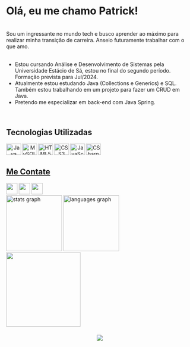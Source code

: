 <h1>Olá, eu me chamo Patrick!</h1>
</br>
<div>Sou um ingressante no mundo tech e busco aprender ao máximo para realizar minha transição de carreira. Anseio futuramente trabalhar com o que amo.</div>
</br>
<ul>
  <li> Estou cursando Análise e Desenvolvimento de Sistemas pela Universidade Estácio de Sá, estou no final do segundo período. Formação prevista para Jul/2024. </li>
  <li> Atualmente estou estudando Java (Collections e Generics) e SQL. Também estou trabalhando em um projeto para fazer um CRUD em Java. </li>
  <li> Pretendo me especializar em back-end com Java Spring. </li>
</ul>

</br>

<h2>Tecnologias Utilizadas</h2>
<div align="center">
  <a href="//www.github.com/patrick-barbosa">
  <img align="left" alt="Java" height="30" width="40" src="https://cdn.jsdelivr.net/gh/devicons/devicon/icons/java/java-original.svg" />
  <img align="left" alt="MySQL" height="30" width="40" src="https://cdn.jsdelivr.net/gh/devicons/devicon/icons/mysql/mysql-original.svg" />
  <img align="left" alt="HTML5" height="30" width="40" src="https://cdn.jsdelivr.net/gh/devicons/devicon/icons/html5/html5-original.svg" />
  <img align="left" alt="CSS3" height="30" width="40" src="https://cdn.jsdelivr.net/gh/devicons/devicon/icons/css3/css3-original.svg" />    
  <img align="left" alt="JavaScript" height="30" width="40" src="https://cdn.jsdelivr.net/gh/devicons/devicon/icons/javascript/javascript-original.svg" />
  <img align="left" alt="CSharp" height="30" width="40" src="https://cdn.jsdelivr.net/gh/devicons/devicon/icons/csharp/csharp-original.svg" />
</div>

</br>
</br>

<h2> Me Contate </h2>
<a href="https://www.linkedin.com/in/PO27" target="_blank"><img height="30" src="https://img.shields.io/badge/-LinkedIn-%230077B5?style=for-the-badge&logo=linkedin&logoColor=white" target="_blank"></a>
<a href="mailto:patrick.oliveira27@hotmail.com" target="_blank"><img height="30" src="https://img.shields.io/badge/Microsoft_Outlook-0078D4?style=for-the-badge&logo=microsoft-outlook&logoColor=white" target="_blank"></a> 
<a href="https://wa.me/5521966086050" target="_blank"><img height="30" src="https://img.shields.io/badge/WhatsApp-25D366?style=for-the-badge&logo=whatsapp&logoColor=white" target="_blank"></a> 
  
</br>


<div align="left">
  <img src="https://github-readme-stats.vercel.app/api?hide_title=false&hide_rank=false&show_icons=true&include_all_commits=true&count_private=true&disable_animations=false&theme=codeSTACKr&locale=pt-br&hide_border=false&username=patrick-barbosa" height="150" alt="stats graph"  />
  <img src="https://github-readme-stats.vercel.app/api/top-langs?locale=pt-br&hide_title=false&layout=compact&card_width=320&langs_count=5&theme=codeSTACKr&hide_border=true&custom_title=statsbar&username=patrick-barbosa" height="150" alt="languages graph"  />
  <img height="200" src="https://media2.giphy.com/media/zZC2AqB84z7zFnlkbF/giphy.gif?cid=ecf05e47cn16bflhjstbref66xqw1saxylf1vlhi913cyd27&rid=giphy.gif&ct=g"  />
</div>
 
###
<div align="center">
  <img src="https://profile-counter.glitch.me/patrick-barbosa/count.svg?"  />
</div>
